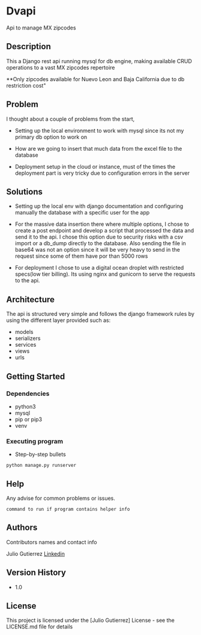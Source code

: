 # Dvapi

Api to manage MX zipcodes

## Description

This a Django rest api running mysql for db engine, making available CRUD operations to a vast MX zipcodes repertoire

**Only zipcodes available for Nuevo Leon and Baja California due to db restriction cost"

## Problem

I thought about a couple of problems from the start,

* Setting up the local environment to work with mysql since its not my primary db option to work on

* How are we going to insert that much data from the excel file to the database

* Deployment setup in the cloud or instance, must of the times the deployment part is very tricky due to configuration errors in the server

## Solutions

* Setting up the local env with django documentation and configuring manually the database with a specific user for the app

* For the massive data insertion there where multiple options, I chose to create a post endpoint and develop a script that processed the data and send it to the api. I chose this option due to security risks with a csv import or a db_dump directly to the database. Also sending the file in base64 was not an option since it will be very heavy to send in the request since some of them have por than 5000 rows

* For deployment I chose to use a digital ocean droplet with restricted specs(low tier billing). Its using nginx and gunicorn to serve the requests to the api.

## Architecture

The api is structured very simple and follows the django framework rules by using the different layer provided such as:

* models
* serializers
* services
* views
* urls

## Getting Started

### Dependencies

* python3
* mysql
* pip or pip3
* venv

### Executing program

* Step-by-step bullets
```
python manage.py runserver
```

## Help

Any advise for common problems or issues.
```
command to run if program contains helper info
```

## Authors

Contributors names and contact info

Julio Gutierrez 
[Linkedin](https://www.linkedin.com/in/julio-gutierrez1235/)

## Version History

* 1.0

## License

This project is licensed under the [Julio Gutierrez] License - see the LICENSE.md file for details
